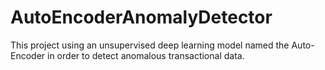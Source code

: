 # AutoEncoderAnomalyDetector
This project using an unsupervised deep learning model named the Auto-Encoder in order to detect anomalous transactional data.

